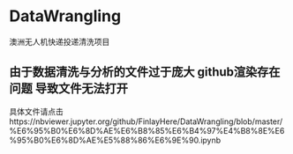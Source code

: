 # DataWrangling
澳洲无人机快递投递清洗项目

## 由于数据清洗与分析的文件过于庞大 github渲染存在问题 导致文件无法打开

具体文件请点击https://nbviewer.jupyter.org/github/FinlayHere/DataWrangling/blob/master/%E6%95%B0%E6%8D%AE%E6%B8%85%E6%B4%97%E4%B8%8E%E6%95%B0%E6%8D%AE%E5%88%86%E6%9E%90.ipynb

